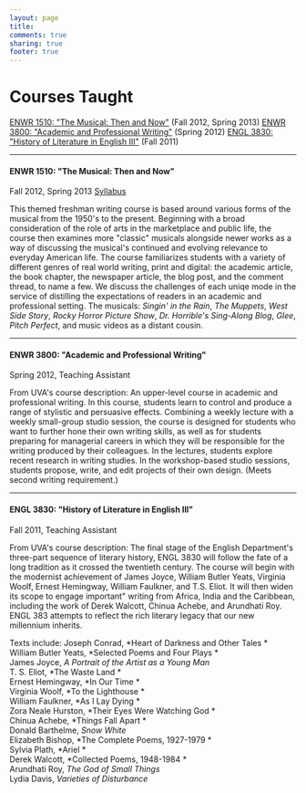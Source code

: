 ```yaml
---
layout: page
title: 
comments: true
sharing: true
footer: true
---
```


<h1>Courses Taught</h1>  
<a href="#ENWR1510Musical">ENWR 1510: "The Musical: Then and Now"</a> (Fall 2012, Spring 2013)    
<a href="#ENWR3800">ENWR 3800: "Academic and Professional Writing"</a> (Spring 2012)  
<a href="#ENGL3830">ENGL 3830: "History of Literature in English III"</a> (Fall 2011)  
	
--------
<h4><a name="ENWR1510Musical">ENWR 1510: "The Musical: Then and Now"</a></h4>
Fall 2012, Spring 2013  
<a href="{{ root_url }}/teaching/The Musical Then and Now.pdf">Syllabus</a>

This themed freshman writing course is based around various forms of the musical from the 1950's to the present. Beginning with a broad consideration of the role of arts in the marketplace and public life, the course then examines more "classic" musicals alongside newer works as a way of discussing the musical's continued and evolving relevance to everyday American life. The course familiarizes students with a variety of different genres of real world writing, print and digital: the academic article, the book chapter, the newspaper article, the blog post, and the comment thread, to name a few. We discuss the challenges of each uniqe mode in the service of distilling the expectations of readers in an academic and professional setting. The musicals: *Singin' in the Rain*, *The Muppets*, *West Side Story*, *Rocky Horror Picture Show*, *Dr. Horrible's Sing-Along Blog*, *Glee*, *Pitch Perfect*, and music videos as a distant cousin.

----------
<h4><a name="ENWR3800">ENWR 3800: "Academic and Professional Writing"</a></h4>
Spring 2012, Teaching Assistant

From UVA's course description:
 An upper-level course in academic and professional writing. In this course, students learn to control and produce a range of stylistic and persuasive effects. Combining a weekly lecture with a weekly small-group studio session, the course is designed for students who want to further hone their own writing skills, as well as for students preparing for managerial careers in which they will be responsible for the writing produced by their colleagues. In the lectures, students explore recent research in writing studies. In the workshop-based studio sessions, students propose, write, and edit projects of their own design. (Meets second writing requirement.)

----------
<h4><a name="ENGL3830">ENGL 3830: "History of Literature in English III"</a></h4>
Fall 2011, Teaching Assistant

From UVA's course description:
The final stage of the English Department's three-part sequence of literary history, ENGL 3830 will follow the fate of a long tradition as it crossed the twentieth century. The course will begin with the modernist achievement of James Joyce, William Butler Yeats, Virginia Woolf, Ernest Hemingway, William Faulkner, and T.S. Eliot. It will then widen its scope to engage important" writing from Africa, India and the Caribbean, including the work of Derek Walcott, Chinua Achebe, and Arundhati Roy. ENGL 383 attempts to reflect the rich literary legacy that our new millennium inherits.

Texts include:
Joseph Conrad, *Heart of Darkness and Other Tales *  
William Butler Yeats, *Selected Poems and Four Plays *  
James Joyce, *A Portrait of the Artist as a Young Man*  
T. S. Eliot, *The Waste Land *  
Ernest Hemingway, *In Our Time *  
Virginia Woolf, *To the Lighthouse *  
William Faulkner, *As I Lay Dying *  
Zora Neale Hurston, *Their Eyes Were Watching God *  
Chinua Achebe, *Things Fall Apart *  
Donald Barthelme, *Snow White*  
Elizabeth Bishop, *The Complete Poems, 1927-1979 *  
Sylvia Plath, *Ariel *  
Derek Walcott, *Collected Poems, 1948-1984 *  
Arundhati Roy, *The God of Small Things*  
Lydia Davis, *Varieties of Disturbance*  